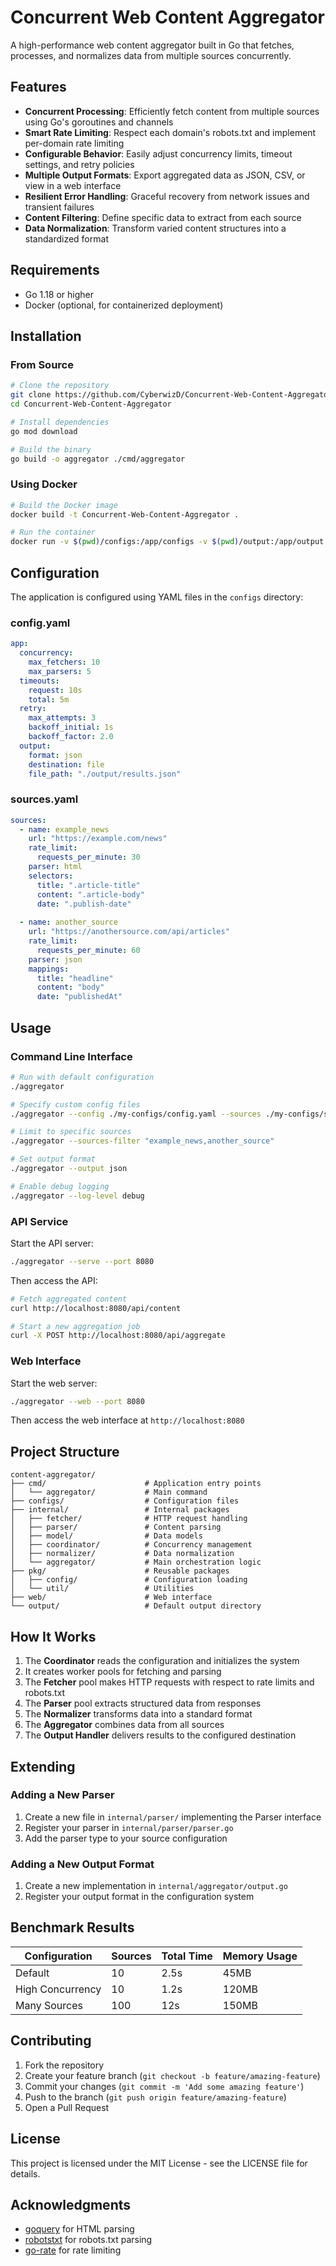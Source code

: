 # Concurrent Web Content Aggregator

A high-performance web content aggregator built in Go that fetches, processes, and normalizes data from multiple sources concurrently.

## Features

- **Concurrent Processing**: Efficiently fetch content from multiple sources using Go's goroutines and channels
- **Smart Rate Limiting**: Respect each domain's robots.txt and implement per-domain rate limiting
- **Configurable Behavior**: Easily adjust concurrency limits, timeout settings, and retry policies
- **Multiple Output Formats**: Export aggregated data as JSON, CSV, or view in a web interface
- **Resilient Error Handling**: Graceful recovery from network issues and transient failures
- **Content Filtering**: Define specific data to extract from each source
- **Data Normalization**: Transform varied content structures into a standardized format

## Requirements

- Go 1.18 or higher
- Docker (optional, for containerized deployment)

## Installation

### From Source

```bash
# Clone the repository
git clone https://github.com/CyberwizD/Concurrent-Web-Content-Aggregator.git
cd Concurrent-Web-Content-Aggregator

# Install dependencies
go mod download

# Build the binary
go build -o aggregator ./cmd/aggregator
```

### Using Docker

```bash
# Build the Docker image
docker build -t Concurrent-Web-Content-Aggregator .

# Run the container
docker run -v $(pwd)/configs:/app/configs -v $(pwd)/output:/app/output git remote add origin Concurrent-Web-Content-Aggregator
```

## Configuration

The application is configured using YAML files in the `configs` directory:

### config.yaml

```yaml
app:
  concurrency:
    max_fetchers: 10
    max_parsers: 5
  timeouts:
    request: 10s
    total: 5m
  retry:
    max_attempts: 3
    backoff_initial: 1s
    backoff_factor: 2.0
  output:
    format: json
    destination: file
    file_path: "./output/results.json"
```

### sources.yaml

```yaml
sources:
  - name: example_news
    url: "https://example.com/news"
    rate_limit:
      requests_per_minute: 30
    parser: html
    selectors:
      title: ".article-title"
      content: ".article-body"
      date: ".publish-date"
  
  - name: another_source
    url: "https://anothersource.com/api/articles"
    rate_limit:
      requests_per_minute: 60
    parser: json
    mappings:
      title: "headline"
      content: "body"
      date: "publishedAt"
```

## Usage

### Command Line Interface

```bash
# Run with default configuration
./aggregator

# Specify custom config files
./aggregator --config ./my-configs/config.yaml --sources ./my-configs/sources.yaml

# Limit to specific sources
./aggregator --sources-filter "example_news,another_source"

# Set output format
./aggregator --output json

# Enable debug logging
./aggregator --log-level debug
```

### API Service

Start the API server:

```bash
./aggregator --serve --port 8080
```

Then access the API:

```bash
# Fetch aggregated content
curl http://localhost:8080/api/content

# Start a new aggregation job
curl -X POST http://localhost:8080/api/aggregate
```

### Web Interface

Start the web server:

```bash
./aggregator --web --port 8080
```

Then access the web interface at `http://localhost:8080`

## Project Structure

```
content-aggregator/
├── cmd/                      # Application entry points
│   └── aggregator/           # Main command
├── configs/                  # Configuration files
├── internal/                 # Internal packages
│   ├── fetcher/              # HTTP request handling
│   ├── parser/               # Content parsing
│   ├── model/                # Data models
│   ├── coordinator/          # Concurrency management
│   ├── normalizer/           # Data normalization
│   └── aggregator/           # Main orchestration logic
├── pkg/                      # Reusable packages
│   ├── config/               # Configuration loading
│   └── util/                 # Utilities
├── web/                      # Web interface
└── output/                   # Default output directory
```

## How It Works

1. The **Coordinator** reads the configuration and initializes the system
2. It creates worker pools for fetching and parsing
3. The **Fetcher** pool makes HTTP requests with respect to rate limits and robots.txt
4. The **Parser** pool extracts structured data from responses
5. The **Normalizer** transforms data into a standard format
6. The **Aggregator** combines data from all sources
7. The **Output Handler** delivers results to the configured destination

## Extending

### Adding a New Parser

1. Create a new file in `internal/parser/` implementing the Parser interface
2. Register your parser in `internal/parser/parser.go`
3. Add the parser type to your source configuration

### Adding a New Output Format

1. Create a new implementation in `internal/aggregator/output.go`
2. Register your output format in the configuration system

## Benchmark Results

| Configuration | Sources | Total Time | Memory Usage |
|---------------|---------|------------|--------------|
| Default       | 10      | 2.5s       | 45MB         |
| High Concurrency | 10   | 1.2s       | 120MB        |
| Many Sources  | 100     | 12s        | 150MB        |

## Contributing

1. Fork the repository
2. Create your feature branch (`git checkout -b feature/amazing-feature`)
3. Commit your changes (`git commit -m 'Add some amazing feature'`)
4. Push to the branch (`git push origin feature/amazing-feature`)
5. Open a Pull Request

## License

This project is licensed under the MIT License - see the LICENSE file for details.

## Acknowledgments

- [goquery](https://github.com/PuerkitoBio/goquery) for HTML parsing
- [robotstxt](https://github.com/temoto/robotstxt) for robots.txt parsing
- [go-rate](https://github.com/beefsack/go-rate) for rate limiting
